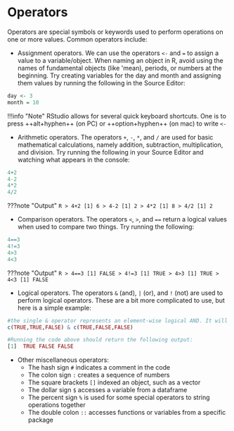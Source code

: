 # Operators

Operators are special symbols or keywords used to perform operations on one or more values. Common operators include:

- Assignment operators. We can use the operators `<-` and `=` to assign a value to a variable/object. When naming an object in R, avoid using the names of fundamental objects (like 'mean), periods, or numbers at the beginning. Try creating variables for the day and month and assigning them values by running the following in the Source Editor: 
```R
day <- 3
month = 10
```
!!!info "Note"
    RStudio allows for several quick keyboard shortcuts. One is to press ++alt+hyphen++ (on PC) or ++option+hyphen++ (on mac) to write `<-`

- Arithmetic operators. The operators `+`, `-`, `*`, and `/` are used for basic mathematical calculations, namely addition, subtraction, multiplication, and division. Try running the following in your Source Editor and watching what appears in the console:
```R
4+2
4-2
4*2
4/2
```
???note "Output"
    ```R
    > 4+2
    [1] 6
    > 4-2
    [1] 2
    > 4*2
    [1] 8
    > 4/2
    [1] 2
    ```
- Comparison operators. The operators `<`, `>`, and `==` return a logical values when used to compare two things. Try running the following:
```R
4==3
4!=3
4>3
4<3
```
???note "Output"
    ```R
    > 4==3
    [1] FALSE
    > 4!=3
    [1] TRUE
    > 4>3
    [1] TRUE
    > 4<3
    [1] FALSE
    ```
- Logical operators. The operators `&` (and), `|` (or), and `!` (not) are used to perform logical operators. These are a bit more complicated to use, but here is a simple example:
```R
#the single & operator represents an element-wise logical AND. It will return TRUE if both corresponding elements are true. Run the following:
c(TRUE,TRUE,FALSE) & c(TRUE,FALSE,FALSE)

#Running the code above should return the following output:
[1]  TRUE FALSE FALSE
```
- Other miscellaneous operators:
    - The hash sign `#` indicates a comment in the code
    - The colon sign `:` creates a sequence of numbers 
    - The square brackets `[]` indexed an object, such as a vector
    - The dollar sign `$` accesses a variable from a dataframe
    - The percent sign `%` is used for some special operators to string operations together
    - The double colon `::` accesses functions or variables from a specific package





